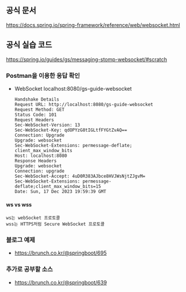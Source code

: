 
## 공식 문서
https://docs.spring.io/spring-framework/reference/web/websocket.html

## 공식 실습 코드
https://spring.io/guides/gs/messaging-stomp-websocket/#scratch

### Postman을 이용한 응답 확인
- WebSocket localhost:8080/gs-guide-websocket
    ```
    Handshake Details
    Request URL: http://localhost:8080/gs-guide-websocket
    Request Method: GET
    Status Code: 101
    Request Headers
    Sec-WebSocket-Version: 13
    Sec-WebSocket-Key: qdOPYzG8tIGLtfFYGtZvAQ==
    Connection: Upgrade
    Upgrade: websocket
    Sec-WebSocket-Extensions: permessage-deflate; client_max_window_bits
    Host: localhost:8080
    Response Headers
    Upgrade: websocket
    Connection: upgrade
    Sec-WebSocket-Accept: 4uD0R383AJbce8HVJWsNjtZJgvM=
    Sec-WebSocket-Extensions: permessage-deflate;client_max_window_bits=15
    Date: Sun, 17 Dec 2023 19:59:39 GMT
  ```
#### ws vs wss
    ws는 webSocket 프로토콜
    wss는 HTTPS처럼 Secure WebSocket 프로토콜


### 블로그 예제
- https://brunch.co.kr/@springboot/695

### 추가로 공부할 소스
- https://brunch.co.kr/@springboot/639
